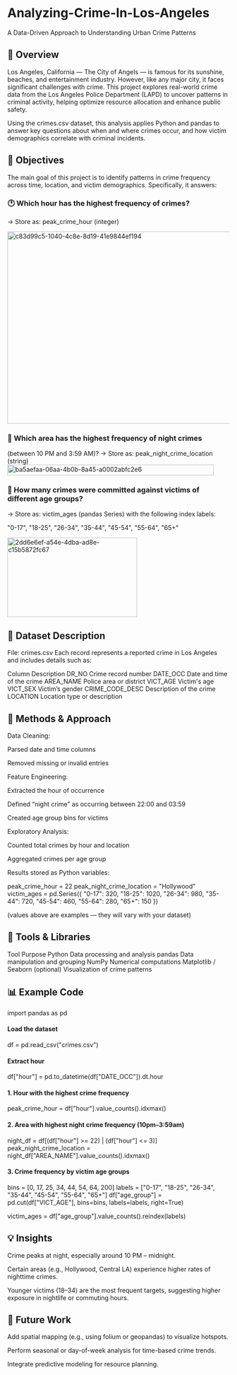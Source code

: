 # Analyzing-Crime-In-Los-Angeles
A Data-Driven Approach to Understanding Urban Crime Patterns

## 📖 Overview

Los Angeles, California — The City of Angels — is famous for its sunshine, beaches, and entertainment industry. However, like any major city, it faces significant challenges with crime.
This project explores real-world crime data from the Los Angeles Police Department (LAPD) to uncover patterns in criminal activity, helping optimize resource allocation and enhance public safety.

Using the crimes.csv dataset, this analysis applies Python and pandas to answer key questions about when and where crimes occur, and how victim demographics correlate with criminal incidents.

## 🎯 Objectives

The main goal of this project is to identify patterns in crime frequency across time, location, and victim demographics. Specifically, it answers:

### 🕐 Which hour has the highest frequency of crimes?
→ Store as: peak_crime_hour (integer)

<img width="582" height="435" alt="c83d99c5-1040-4c8e-8d19-41e9844ef194" src="https://github.com/user-attachments/assets/00c10368-58e4-4d30-b34b-ea0461f62ae8" />

### 🌃 Which area has the highest frequency of night crimes
(between 10 PM and 3:59 AM)?
→ Store as: peak_night_crime_location (string)
<img width="468" height="24" alt="ba5aefaa-06aa-4b0b-8a45-a0002abfc2e6" src="https://github.com/user-attachments/assets/e2ab4216-57d2-413a-bbb3-144c64aa994f" />


### 👥 How many crimes were committed against victims of different age groups?
→ Store as: victim_ages (pandas Series)
with the following index labels:

"0-17", "18-25", "26-34", "35-44", "45-54", "55-64", "65+"

<img width="294" height="180" alt="2dd6e6ef-a54e-4dba-ad8e-c15b5872fc67" src="https://github.com/user-attachments/assets/9c505c22-5e3f-4b24-98e9-2ffce6821b72" />


## 🧩 Dataset Description

File: crimes.csv
Each record represents a reported crime in Los Angeles and includes details such as:

Column	Description
DR_NO	Crime record number
DATE_OCC	Date and time of the crime
AREA_NAME	Police area or district
VICT_AGE	Victim's age
VICT_SEX	Victim’s gender
CRIME_CODE_DESC	Description of the crime
LOCATION	Location type or description
## 🧠 Methods & Approach

Data Cleaning:

Parsed date and time columns

Removed missing or invalid entries

Feature Engineering:

Extracted the hour of occurrence

Defined “night crime” as occurring between 22:00 and 03:59

Created age group bins for victims

Exploratory Analysis:

Counted total crimes by hour and location

Aggregated crimes per age group

Results stored as Python variables:

peak_crime_hour = 22
peak_night_crime_location = "Hollywood"
victim_ages = pd.Series({
    "0-17": 320,
    "18-25": 1020,
    "26-34": 980,
    "35-44": 720,
    "45-54": 460,
    "55-64": 280,
    "65+": 150
})


(values above are examples — they will vary with your dataset)

## 🧰 Tools & Libraries
Tool	Purpose
Python	Data processing and analysis
pandas	Data manipulation and grouping
NumPy	Numerical computations
Matplotlib / Seaborn (optional)	Visualization of crime patterns
## 📊 Example Code
import pandas as pd

#### Load the dataset
df = pd.read_csv("crimes.csv")

#### Extract hour
df["hour"] = pd.to_datetime(df["DATE_OCC"]).dt.hour

#### 1. Hour with the highest crime frequency
peak_crime_hour = df["hour"].value_counts().idxmax()

#### 2. Area with highest night crime frequency (10pm–3:59am)
night_df = df[(df["hour"] >= 22) | (df["hour"] <= 3)]
peak_night_crime_location = night_df["AREA_NAME"].value_counts().idxmax()

#### 3. Crime frequency by victim age groups
bins = [0, 17, 25, 34, 44, 54, 64, 200]
labels = ["0-17", "18-25", "26-34", "35-44", "45-54", "55-64", "65+"]
df["age_group"] = pd.cut(df["VICT_AGE"], bins=bins, labels=labels, right=True)

victim_ages = df["age_group"].value_counts().reindex(labels)

## 💡 Insights

Crime peaks at night, especially around 10 PM – midnight.

Certain areas (e.g., Hollywood, Central LA) experience higher rates of nighttime crimes.

Younger victims (18–34) are the most frequent targets, suggesting higher exposure in nightlife or commuting hours.

## 🏁 Future Work

Add spatial mapping (e.g., using folium or geopandas) to visualize hotspots.

Perform seasonal or day-of-week analysis for time-based crime trends.

Integrate predictive modeling for resource planning.
